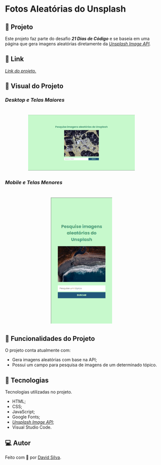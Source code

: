# **Fotos Aleatórias do Unsplash**

## :mount_fuji: **Projeto**
Este projeto faz parte do desafio ***21 Dias de Código*** e se baseia em uma página que gera imagens aleatórias diretamente da *[Unsplash Image API](https://unsplash.com/developers).*

## :link: **Link**
*[Link do projeto.](https://davsilvam.github.io/21diasdecodigo/19/)*

## :art: **Visual do Projeto**
### *Desktop e Telas Maiores*

<h1 align="center">
    <img src="img/screenshot.png" style="width: 70%;">
</h1>

### *Mobile e Telas Menores*

<h1 align="center">
    <img src="img/screenshot-small.png" style="width: 40%;">
</h1>

## :rocket: **Funcionalidades do Projeto**
O projeto conta atualmente com:
* Gera imagens aleatórias com base na API;
* Possui um campo para pesquisa de imagens de um determinado tópico.

## :wrench: **Tecnologias**
Tecnologias utilizadas no projeto.
* HTML;
* CSS;
* JavaScript;
* Google Fonts;
* *[Unsplash Image API](https://unsplash.com/developers)*;
* Visual Studio Code.

## :computer: **Autor**
Feito com :purple_heart: por [David Silva](https://www.linkedin.com/in/davsilvam/).
